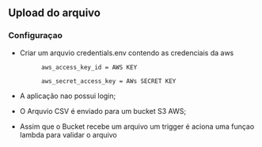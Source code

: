 ## Upload do arquivo

### Configuraçao

- Criar um arquvio credentials.env contendo as credenciais da aws
            
            aws_access_key_id = AWS KEY

            aws_secret_access_key = AWs SECRET KEY


- A aplicação nao possui login;
- O Arquvio CSV é enviado para um bucket S3 AWS;
- Assim que o Bucket recebe um arquivo um trigger é aciona uma funçao lambda para validar o arquivo

